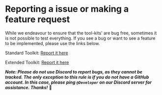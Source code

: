 # Reporting a issue or making a feature request

While we endeavour to ensure that the tool-kits' are bug free, sometimes it is not possible to test everything. If you see a bug or want to see a feature to be implemented, please use the links below.

Standard Toolkit: [Report it here](https://github.com/Krypton-Suite/Standard-Toolkit/issues/new/choose)

Extended Toolkit: [Report it here](https://github.com/Krypton-Suite/Extended-Toolkit/issues/new/choose)

***Note: Please do not use Discord to report bugs, as they cannot be tracked. The only exception to this rule is if you do not have a GitHub account. In this case, please ping `@Developer` on our Discord server for assistance. Thanks!*** :slightly_smiling_face: